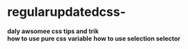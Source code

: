 # regularupdatedcss-
 <b> daly awsomee css tips and trik</b><br>
 <b> how to use pure css variable</b>
 <b> how to use selection selector</b>
 
